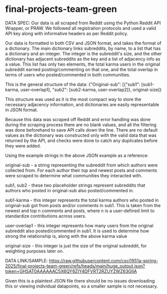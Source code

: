 # final-projects-team-green

DATA SPEC:
Our data is all scraped from Reddit using the Python Reddit API Wrapper, or
PRAW. We followed all registration protocols and used a valid API key along
with informative headers as per Reddit policy.

Our data is formatted in both CSV and JSON format, and takes the format of
a dictionary. The main dictionary links subreddits, by name, to a list that has
a dictionary and an integer. The integer is the subreddit's size, and the other
dictionary has adjacent subreddits as the key and a list of adjacency info
as a value. This list has only two elements, the total karma users in the
original subreddit earned posting/commenting on that one, and the total overlap
in terms of users who posted/commented in both communities.

This is the general structure of the data:
{"Original-sub": [{"sub1": [sub1-karma, user-overlap1], 
                  "sub2": [sub2-karma, user-overlap2]},
                  original-size]}

This structure was used as it is the most compact way to store the necessary
adjacency information, and dictionaries are easily representable in JSON format.

Because this data was scraped off Reddit and error handling was done during
the scraping process there are no blank values, and all the filtering was
done beforehand to save API calls down the line. There are no default values
as the dictionary was constructed only with the valid data that was returned
by the API, and checks were done to catch any duplicates before they were added.

Using the example strings in the above JSON example as a reference:

original-sub - a string representing the subreddit from which authors were 
               collected from. For each author their top and newest posts and
               comments were scraped to determine what communities they
               interacted with.

sub1, sub2 - these two placeholder strings represent subreddits that authors
             who posted in original-sub also posted/commented in.

sub1-karma - this integer represents the total karma authors who posted in 
             original-sub got from posts and/or comments in sub1. This is taken
             from the newest and top n comments and posts, where n is a
             user-defined limit to standardize contributions across users.

user-overlap1 - this integer represents how many users from the original
                subreddit also posted/commented in sub1. It is used to determine
                how strong the relationship is, along with the above karma value

original-size - this integer is just the size of the original subreddit, for
                weighting purposes later on.

DATA LINK/SAMPLE:
https://raw.githubusercontent.com/csci1951a-spring-2025/final-projects-team-green/refs/heads/main/huge_output.json?token=GHSAT0AAAAAAC5X6QY6ZIY4DFVRT2RZUYZWZ63GIIA

Given this is a plaintext JSON file there should be no issues downloading this 
or viewing individual datapoints, so a smaller sample is not necessary.